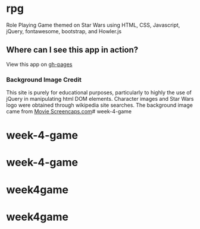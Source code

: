 # rpg
Role Playing Game themed on Star Wars using HTML, CSS, Javascript, jQuery, fontawesome, bootstrap, and Howler.js

## Where can I see this app in action?

View this app on [gh-pages](https://wesleylhandy.github.io/rpg/)

### Background Image Credit

This site is purely for educational purposes, particularly to highly the use of jQuery in manipulating html DOM elements. Character images and Star Wars logo were obtained through wikipedia site searches. The background image came from [Movie Screencaps.com](http://caps.pictures/198/0-starwars5/full/star-wars5-movie-screencaps.com-13195.jpg)# week-4-game
# week-4-game
# week-4-game
# week4game
# week4game
